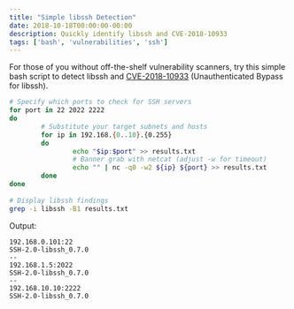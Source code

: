 ```yaml
---
title: "Simple libssh Detection"
date: 2018-10-18T00:00:00-00:00
description: Quickly identify libssh and CVE-2018-10933
tags: ['bash', 'vulnerabilities', 'ssh']
---
```


For those of you without off-the-shelf vulnerability scanners, try this simple bash script to detect libssh and [CVE-2018-10933](https://cve.mitre.org/cgi-bin/cvename.cgi?name=CVE-2018-10933) (Unauthenticated Bypass for libssh).
```bash
# Specify which ports to check for SSH servers
for port in 22 2022 2222
do
        # Substitute your target subnets and hosts
        for ip in 192.168.{0..10}.{0.255}
        do
                echo "$ip:$port" >> results.txt
                # Banner grab with netcat (adjust -w for timeout)
                echo "" | nc -q0 -w2 ${ip} ${port} >> results.txt
        done
done
 
# Display libssh findings
grep -i libssh -B1 results.txt
```

Output:
```text
192.168.0.101:22
SSH-2.0-libssh_0.7.0
--
192.168.1.5:2022
SSH-2.0-libssh_0.7.0
--
192.168.10.10:2222
SSH-2.0-libssh_0.7.0
```
